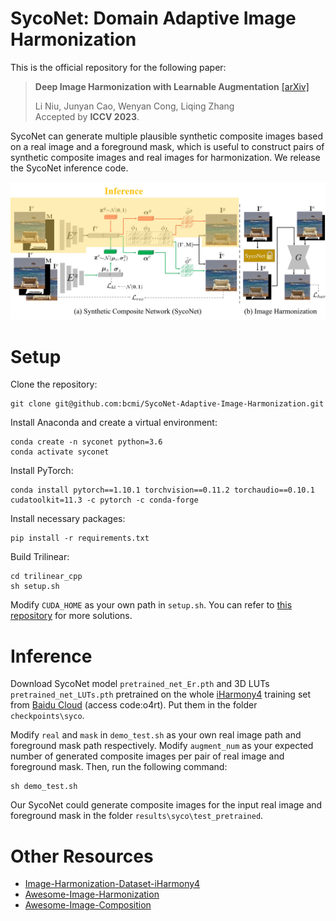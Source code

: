# SycoNet: Domain Adaptive Image Harmonization

This is the official repository for the following paper:

> **Deep Image Harmonization with Learnable Augmentation**  [[arXiv]](https://arxiv.org/pdf/2308.00376.pdf)<br>
>
> Li Niu, Junyan Cao, Wenyan Cong, Liqing Zhang<br>
> Accepted by **ICCV 2023**.
> 
SycoNet can generate multiple plausible synthetic composite images based on a real image and a foreground mask, which is useful to construct pairs of synthetic composite images and real images for harmonization. We release the SycoNet inference code. 

<div align="center">
	<img src="figures/flowchart..jpg" alt="SycoNet" width="800">
</div>

# Setup

Clone the repository:
```
git clone git@github.com:bcmi/SycoNet-Adaptive-Image-Harmonization.git
```
Install Anaconda and create a virtual environment:
```
conda create -n syconet python=3.6
conda activate syconet
```
Install PyTorch:
```
conda install pytorch==1.10.1 torchvision==0.11.2 torchaudio==0.10.1 cudatoolkit=11.3 -c pytorch -c conda-forge
```
Install necessary packages:
```
pip install -r requirements.txt
```
Build Trilinear:
```
cd trilinear_cpp
sh setup.sh
```
Modify `CUDA_HOME` as your own path in `setup.sh`. You can refer to [this repository](https://github.com/HuiZeng/Image-Adaptive-3DLUT) for more solutions.

# Inference

Download SycoNet model `pretrained_net_Er.pth` and 3D LUTs `pretrained_net_LUTs.pth` pretrained on the whole [iHarmony4](https://github.com/bcmi/Image-Harmonization-Dataset-iHarmony4) training set from [Baidu Cloud](https://pan.baidu.com/s/1wIWxb37yIVccxB0kM-FnnQ) (access code:o4rt). Put them in the folder `checkpoints\syco`. 

Modify `real` and `mask` in `demo_test.sh` as your own real image path and foreground mask path respectively. Modify  `augment_num` as your expected number of generated composite images per pair of real image and foreground mask. Then, run the following command:
```
sh demo_test.sh
```
Our SycoNet could generate composite images for the input real image and foreground mask in the folder `results\syco\test_pretrained`.

# Other Resources

+ [Image-Harmonization-Dataset-iHarmony4](https://github.com/bcmi/Image-Harmonization-Dataset-iHarmony4)
+ [Awesome-Image-Harmonization](https://github.com/bcmi/Awesome-Image-Harmonization)
+ [Awesome-Image-Composition](https://github.com/bcmi/Awesome-Image-Composition)



